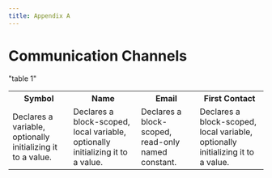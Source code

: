 ```yaml
---
title: Appendix A
---
```


# Communication Channels 
<table>
  <tr>
    <th>Symbol</th>
    <th>Name</th>
    <th>Email</th>
    <th>First Contact</th>
  </tr>
  <tr>
    <td>
      Declares a variable, optionally initializing it to a value.
    </td>
    <td>
      Declares a block-scoped, local variable, optionally initializing it to a value.
    </td>
    <td>
      Declares a block-scoped, read-only named constant.
    </td>
      <td>
      Declares a block-scoped, local variable, optionally initializing it to a value.
    </td>
  </tr>
  "table 1"
</table>
